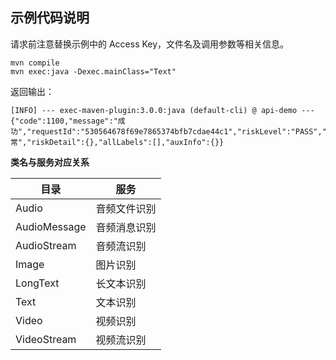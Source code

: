 ## 示例代码说明

请求前注意替换示例中的 Access Key，文件名及调用参数等相关信息。

```shell script
mvn compile
mvn exec:java -Dexec.mainClass="Text"
```

返回输出：
```text
[INFO] --- exec-maven-plugin:3.0.0:java (default-cli) @ api-demo ---
{"code":1100,"message":"成功","requestId":"530564678f69e7865374bfb7cdae44c1","riskLevel":"PASS","riskLabel1":"normal","riskLabel2":"","riskLabel3":"","riskDescription":"正常","riskDetail":{},"allLabels":[],"auxInfo":{}}
```

**类名与服务对应关系**

| 目录 | 服务 |
| --- | --- |
| Audio | 音频文件识别 |
| AudioMessage | 音频消息识别 |
| AudioStream | 音频流识别 |
| Image | 图片识别 |
| LongText | 长文本识别 |
| Text | 文本识别 |
| Video | 视频识别 |
| VideoStream| 视频流识别 |
